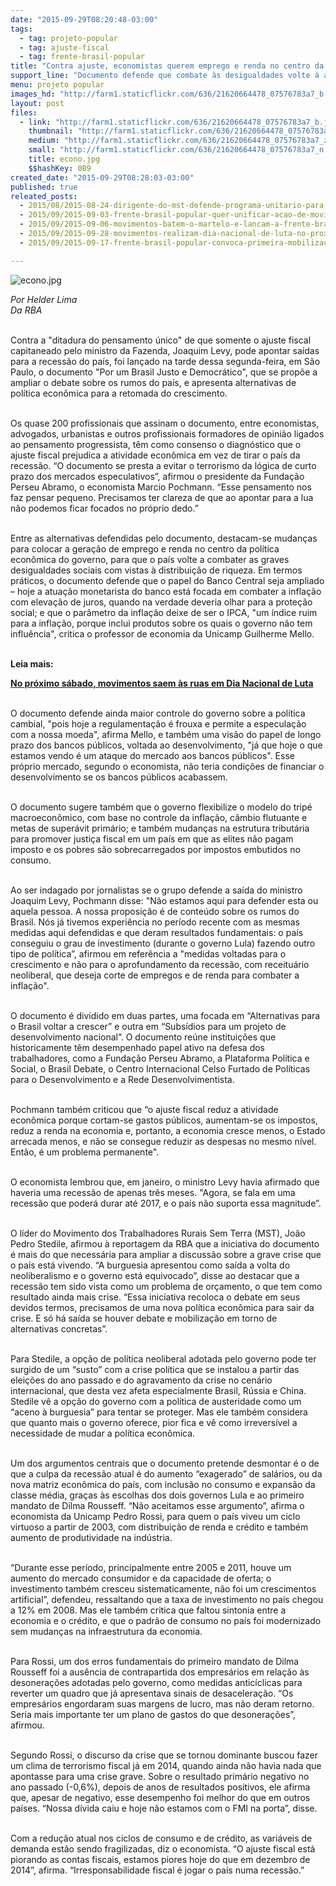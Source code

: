```yaml
---
date: "2015-09-29T08:20:48-03:00"
tags:
  - tag: projeto-popular
  - tag: ajuste-fiscal
  - tag: frente-brasil-popular
title: "Contra ajuste, economistas querem emprego e renda no centro da política econômica"
support_line: "Documento defende que combate às desigualdades volte à agenda do governo, com mudanças nos juros, controle da inflação, atuação do BC e em um debate que não seja refém do 'terrorismo de mercado'."
menu: projeto popular
images_hd: "http://farm1.staticflickr.com/636/21620664478_07576783a7_b.jpg"
layout: post
files:
  - link: "http://farm1.staticflickr.com/636/21620664478_07576783a7_b.jpg"
    thumbnail: "http://farm1.staticflickr.com/636/21620664478_07576783a7_t.jpg"
    medium: "http://farm1.staticflickr.com/636/21620664478_07576783a7_z.jpg"
    small: "http://farm1.staticflickr.com/636/21620664478_07576783a7_n.jpg"
    title: econo.jpg
    $$hashKey: 0B9
created_date: "2015-09-29T08:28:03-03:00"
published: true
releated_posts:
  - 2015/08/2015-08-24-dirigente-do-mst-defende-programa-unitario-para-tirar-pais-das-crises.md
  - 2015/09/2015-09-03-frente-brasil-popular-quer-unificar-acao-de-movimentos-sociais.md
  - 2015/09/2015-09-06-movimentos-batem-o-martelo-e-lancam-a-frente-brasil-popular.md
  - 2015/09/2015-09-28-movimentos-realizam-dia-nacional-de-luta-no-proximo-sabado.md
  - 2015/09/2015-09-17-frente-brasil-popular-convoca-primeira-mobilizacao-no-62-aniversario-da-petrobras.md

---
```

<p><img alt="econo.jpg" src="http://farm1.staticflickr.com/636/21620664478_07576783a7_b.jpg" /></p>

<p><em>Por&nbsp;Helder Lima<br />
Da&nbsp;RBA</em></p>

<p><br />
Contra a &quot;ditadura do pensamento &uacute;nico&quot; de que somente o ajuste fiscal capitaneado pelo ministro da Fazenda, Joaquim Levy, pode apontar sa&iacute;das para a recess&atilde;o do pa&iacute;s, foi lan&ccedil;ado na tarde dessa segunda-feira, em S&atilde;o Paulo, o documento &quot;Por um Brasil Justo e Democr&aacute;tico&quot;, que se prop&otilde;e a ampliar o debate sobre os rumos do pa&iacute;s, e apresenta alternativas de pol&iacute;tica econ&ocirc;mica para a retomada do crescimento.</p>

<p><br />
Os quase 200 profissionais que assinam o documento, entre economistas, advogados, urbanistas e outros profissionais formadores de opini&atilde;o ligados ao pensamento progressista, t&ecirc;m como consenso o diagn&oacute;stico que o ajuste fiscal prejudica a atividade econ&ocirc;mica em vez de tirar o pa&iacute;s da recess&atilde;o. &ldquo;O documento se presta a evitar o terrorismo da l&oacute;gica de curto prazo dos mercados especulativos&rdquo;, afirmou o presidente da Funda&ccedil;&atilde;o Perseu Abramo, o economista Marcio Pochmann. &ldquo;Esse pensamento nos faz pensar pequeno. Precisamos ter clareza de que ao apontar para a lua n&atilde;o podemos ficar focados no pr&oacute;prio dedo.&rdquo;</p>

<p><br />
Entre as alternativas defendidas pelo documento, destacam-se mudan&ccedil;as para colocar a gera&ccedil;&atilde;o de emprego e renda no centro da pol&iacute;tica econ&ocirc;mica do governo, para que o pa&iacute;s volte a combater as graves desigualdades sociais com vistas &agrave; distribui&ccedil;&atilde;o de riqueza. Em termos pr&aacute;ticos, o documento defende que o papel do Banco Central seja ampliado &ndash; hoje a atua&ccedil;&atilde;o monetarista do banco est&aacute; focada em combater a infla&ccedil;&atilde;o com eleva&ccedil;&atilde;o de juros, quando na verdade deveria olhar para a prote&ccedil;&atilde;o social; e que o par&acirc;metro da infla&ccedil;&atilde;o deixe de ser o IPCA, &quot;um &iacute;ndice ruim para a infla&ccedil;&atilde;o, porque inclui produtos sobre os quais o governo n&atilde;o tem influ&ecirc;ncia&quot;, critica o professor de economia da Unicamp Guilherme Mello.</p>

<p><br />
<strong>Leia mais:</strong></p>

<p><strong><a href="http://www.mst.org.br/2015/09/28/movimentos-realizam-dia-nacional-de-luta-no-proximo-sabado.html">No pr&oacute;ximo s&aacute;bado, movimentos saem &agrave;s ruas em Dia Nacional de Luta</a></strong></p>

<p><br />
O documento defende ainda maior controle do governo sobre a pol&iacute;tica cambial, &quot;pois hoje a regulamenta&ccedil;&atilde;o &eacute; frouxa e permite a especula&ccedil;&atilde;o com a nossa moeda&quot;, afirma Mello, e tamb&eacute;m uma vis&atilde;o do papel de longo prazo dos bancos p&uacute;blicos, voltada ao desenvolvimento, &quot;j&aacute; que hoje o que estamos vendo &eacute; um ataque do mercado aos bancos p&uacute;blicos&quot;. Esse pr&oacute;prio mercado, segundo o economista, n&atilde;o teria condi&ccedil;&otilde;es de financiar o desenvolvimento se os bancos p&uacute;blicos acabassem.</p>

<p><br />
O documento sugere tamb&eacute;m que o governo flexibilize o modelo do trip&eacute; macroecon&ocirc;mico, com base no controle da infla&ccedil;&atilde;o, c&acirc;mbio flutuante e metas de super&aacute;vit prim&aacute;rio; e tamb&eacute;m mudan&ccedil;as na estrutura tribut&aacute;ria para promover justi&ccedil;a fiscal em um pa&iacute;s em que as elites n&atilde;o pagam imposto e os pobres s&atilde;o sobrecarregados por impostos embutidos no consumo.</p>

<p><br />
Ao ser indagado por jornalistas se o grupo defende a sa&iacute;da do ministro Joaquim Levy, Pochmann disse: &quot;N&atilde;o estamos aqui para defender esta ou aquela pessoa. A nossa proposi&ccedil;&atilde;o &eacute; de conte&uacute;do sobre os rumos do Brasil. N&oacute;s j&aacute; tivemos experi&ecirc;ncia no per&iacute;odo recente com as mesmas medidas aqui defendidas e que deram resultados fundamentais: o pa&iacute;s conseguiu o grau de investimento (durante o governo Lula) fazendo outro tipo de pol&iacute;tica&rdquo;, afirmou em refer&ecirc;ncia a &quot;medidas voltadas para o crescimento e n&atilde;o para o aprofundamento da recess&atilde;o, com receitu&aacute;rio neoliberal, que deseja corte de empregos e de renda para combater a infla&ccedil;&atilde;o&quot;.</p>

<p><br />
O documento &eacute; dividido em duas partes, uma focada em &ldquo;Alternativas para o Brasil voltar a crescer&rdquo; e outra em &ldquo;Subs&iacute;dios para um projeto de desenvolvimento nacional&rdquo;. O documento re&uacute;ne institui&ccedil;&otilde;es que historicamente t&ecirc;m desempenhado papel ativo na defesa dos trabalhadores, como a Funda&ccedil;&atilde;o Perseu Abramo, a Plataforma Pol&iacute;tica e Social, o Brasil Debate, o Centro Internacional Celso Furtado de Pol&iacute;ticas para o Desenvolvimento e a Rede Desenvolvimentista.</p>

<p><br />
Pochmann tamb&eacute;m criticou que &ldquo;o ajuste fiscal reduz a atividade econ&ocirc;mica porque cortam-se gastos p&uacute;blicos, aumentam-se os impostos, reduz a renda na economia e, portanto, a economia cresce menos, o Estado arrecada menos, e n&atilde;o se consegue reduzir as despesas no mesmo n&iacute;vel. Ent&atilde;o, &eacute; um problema permanente&quot;.</p>

<p><br />
O economista lembrou que, em janeiro, o ministro Levy havia afirmado que haveria uma recess&atilde;o de apenas tr&ecirc;s meses. &quot;Agora, se fala em uma recess&atilde;o que poder&aacute; durar at&eacute; 2017, e o pa&iacute;s n&atilde;o suporta essa magnitude&rdquo;.</p>

<p><br />
O l&iacute;der do Movimento dos Trabalhadores Rurais Sem Terra (MST), Jo&atilde;o Pedro Stedile, afirmou &agrave; reportagem da RBA que a iniciativa do documento &eacute; mais do que necess&aacute;ria para ampliar a discuss&atilde;o sobre a grave crise que o pa&iacute;s est&aacute; vivendo. &ldquo;A burguesia apresentou como sa&iacute;da a volta do neoliberalismo e o governo est&aacute; equivocado&rdquo;, disse ao destacar que a recess&atilde;o tem sido vista como um problema de or&ccedil;amento, o que tem como resultado ainda mais crise. &ldquo;Essa iniciativa recoloca o debate em seus devidos termos, precisamos de uma nova pol&iacute;tica econ&ocirc;mica para sair da crise. E s&oacute; h&aacute; sa&iacute;da se houver debate e mobiliza&ccedil;&atilde;o em torno de alternativas concretas&rdquo;.</p>

<p><br />
Para Stedile, a op&ccedil;&atilde;o de pol&iacute;tica neoliberal adotada pelo governo pode ter surgido de um &ldquo;susto&rdquo; com a crise pol&iacute;tica que se instalou a partir das elei&ccedil;&otilde;es do ano passado e do agravamento da crise no cen&aacute;rio internacional, que desta vez afeta especialmente Brasil, R&uacute;ssia e China. Stedile v&ecirc; a op&ccedil;&atilde;o do governo com a pol&iacute;tica de austeridade como um &ldquo;aceno &agrave; burguesia&rdquo; para tentar se proteger. Mas ele tamb&eacute;m considera que quanto mais o governo oferece, pior fica e v&ecirc; como irrevers&iacute;vel a necessidade de mudar a pol&iacute;tica econ&ocirc;mica.</p>

<p><br />
Um dos argumentos centrais que o documento pretende desmontar &eacute; o de que a culpa da recess&atilde;o atual &eacute; do aumento &ldquo;exagerado&rdquo; de sal&aacute;rios, ou da nova matriz econ&ocirc;mica do pa&iacute;s, com inclus&atilde;o no consumo e expans&atilde;o da classe m&eacute;dia, gra&ccedil;as &agrave;s escolhas dos dois governos Lula e ao primeiro mandato de Dilma Rousseff. &ldquo;N&atilde;o aceitamos esse argumento&rdquo;, afirma o economista da Unicamp Pedro Rossi, para quem o pa&iacute;s viveu um ciclo virtuoso a partir de 2003, com distribui&ccedil;&atilde;o de renda e cr&eacute;dito e tamb&eacute;m aumento de produtividade na ind&uacute;stria.</p>

<p><br />
&ldquo;Durante esse per&iacute;odo, principalmente entre 2005 e 2011, houve um aumento do mercado consumidor e da capacidade de oferta; o investimento tamb&eacute;m cresceu sistematicamente, n&atilde;o foi um crescimentos artificial&rdquo;, defendeu, ressaltando que a taxa de investimento no pa&iacute;s chegou a 12% em 2008. Mas ele tamb&eacute;m critica que faltou sintonia entre a economia e o cr&eacute;dito, e que o padr&atilde;o de consumo no pa&iacute;s foi modernizado sem mudan&ccedil;as na infraestrutura da economia.</p>

<p><br />
Para Rossi, um dos erros fundamentais do primeiro mandato de Dilma Rousseff foi a aus&ecirc;ncia de contrapartida dos empres&aacute;rios em rela&ccedil;&atilde;o &agrave;s desonera&ccedil;&otilde;es adotadas pelo governo, como medidas antic&iacute;clicas para reverter um quadro que j&aacute; apresentava sinais de desacelera&ccedil;&atilde;o. &ldquo;Os empres&aacute;rios engordaram suas margens de lucro, mas n&atilde;o deram retorno. Seria mais importante ter um plano de gastos do que desonera&ccedil;&otilde;es&rdquo;, afirmou.</p>

<p><br />
Segundo Rossi, o discurso da crise que se tornou dominante buscou fazer um clima de terrorismo fiscal j&aacute; em 2014, quando ainda n&atilde;o havia nada que apontasse para uma crise grave. Sobre o resultado prim&aacute;rio negativo no ano passado (-0,6%), depois de anos de resultados positivos, ele afirma que, apesar de negativo, esse desempenho foi melhor do que em outros pa&iacute;ses. &ldquo;Nossa d&iacute;vida caiu e hoje n&atilde;o estamos com o FMI na porta&rdquo;, disse.</p>

<p><br />
Com a redu&ccedil;&atilde;o atual nos ciclos de consumo e de cr&eacute;dito, as vari&aacute;veis de demanda est&atilde;o sendo fragilizadas, diz o economista. &ldquo;O ajuste fiscal est&aacute; piorando as contas fiscais, estamos piores hoje do que em dezembro de 2014&rdquo;, afirma. &ldquo;Irresponsabilidade fiscal &eacute; jogar o pa&iacute;s numa recess&atilde;o.&rdquo;</p>
